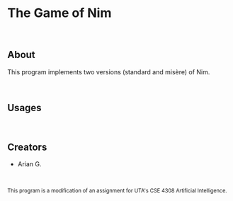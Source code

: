 # The Game of Nim

<br>

## About
This program implements two versions (standard and misère) of Nim.

<br>

## Usages

<br>

## Creators
- Arian G.

<br>

<sub>This program is a modification of an assignment for UTA's CSE 4308 Artificial Intelligence.</sub>
